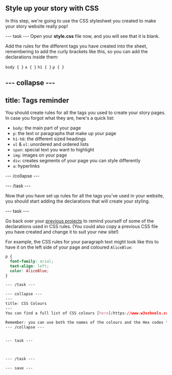 ## Style up your story with CSS

In this step, we're going to use the CSS stylesheet you created to make your story website really pop! 

--- task ---
Open your **style.css** file now, and you will see that it is blank. 

Add the rules for the different tags you have created into the sheet, remembering to add the curly brackets like this, so you can add the declarations inside them:

```body { }```
```a { }```
```h1 { }```
```p { }```

--- collapse ---
---
title: Tags reminder
---

You should create rules for all the tags you used to create your story pages. In case you forgot what they are, here's a quick list:

+ ```body```: the main part of your page
+ ```p```: the text or paragraphs that make up your page
+ ```h1-h6```: the different sized headings
+ ```ul``` & ```ol```: unordered and ordered lists
+ ```span```: special text you want to highlight
+ ```img```: images on your page
+ ```div```: creates segments of your page you can style differently
+ ```a```: hyperlinks

--- /collapse ---

--- /task ---

Now that you have set up rules for all the tags you've used in your website, you should start adding the declarations that will create your styling. 

--- task ---

Go back over your [previous projects](https://learning-admin.raspberrypi.org/en/projects/edit-the-web/2) to remind yourself of some of the declarations used in CSS rules. (You could also copy a previous CSS file you have created and change it to suit your new site!)

For example, the CSS rules for your paragraph text might look like this to have it on the left side of your page and coloured ```AliceBlue```:
```css
p {
  font-family: arial;
  text-align: left;
  color: AliceBlue;
}

--- /task ---

--- collapse ---
---
title: CSS Colours
---
You can find a full list of CSS colours [here](https://www.w3schools.com/cssref/css_colors.asp) to help make it funky!

Remember: you can use both the names of the colours and the Hex codes to define them!
--- /collapse ---


--- task ---



--- /task ---

--- save ---